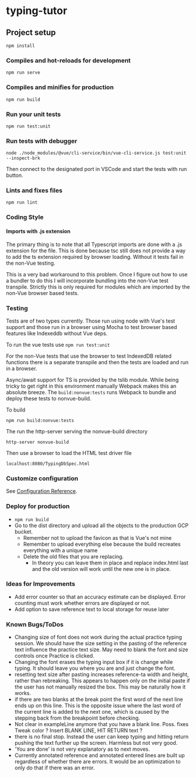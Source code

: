 # typing-tutor

## Project setup
```
npm install
```

### Compiles and hot-reloads for development
```
npm run serve
```

### Compiles and minifies for production
```
npm run build
```

### Run your unit tests
```
npm run test:unit
```

### Run tests with debugger
```
node ./node_modules/@vue/cli-service/bin/vue-cli-service.js test:unit --inspect-brk
```
Then connect to the designated port in VSCode and start the tests with run button.

### Lints and fixes files
```
npm run lint
```

### Coding Style

#### Imports with .js extension
The primary thing is to note that all Typescript imports are done with a .js extension for the file.
This is done because tsc still does not provide a way to add the ts extension required by 
browser loading. Without it tests fail in the non-Vue testing.

This is a very bad workaround to this problem. Once I figure out how to use a bundler to do this
I will incorporate bundling into the non-Vue test transpile. Strictly this is only required for
modules which are imported by the non-Vue browser based tests.

### Testing

Tests are of two types currently. Those run using node with Vue's test support and those run in
a browser using Mocha to test browser based features like Indexeddb without Vue deps.

To run the vue tests use ```npm run test:unit```

For the non-Vue tests that use the browser to test IndexedDB related functions there is a 
separate transpile and then the tests are loaded and run in a browser.

Async/await support for TS is provided by the tslib module. While being tricky to get right
in this environment manually Webpack makes this an absolute breeze. The ```build:nonvue:tests```
runs Webpack to bundle and deploy these tests to nonvue-build.

To build

```
npm run build:nonvue:tests
```

The run the http-server serving the nonvue-build directory
```
http-server nonvue-build
```

Then use a browser to load the HTML test driver file
```
localhost:8080/TypingDbSpec.html
```

### Customize configuration
See [Configuration Reference](https://cli.vuejs.org/config/).

### Deploy for production

   + ```npm run build```
   + Go to the dist directory and upload all the objects to the production GCP bucket.
     + Remember not to upload the favicon as that is Vue's not mine
     + Remember to upload everything else because the build recreates everything with a unique name
     + Delete the old files that you are replacing.
       + In theory you can leave them in place and replace index.html last and the old version will work until the new one is in place.

### Ideas for Improvements

   + Add error counter so that an accuracy estimate can be displayed. Error counting must work whether errors are displayed or not.
   + Add option to save reference text to local storage for reuse later

### Known Bugs/ToDos

   + Changing size of font does not work during the actual practice typing session. We should 
   have the size setting in the pasting of the reference text influence the practice text size.
   May need to blank the font and size controls once Practice is clicked.
   + Changing the font erases the typing input box if it is change while typing. It should leave
   you where you are and just change the font.
   + resetting text size after pasting increases reference-ta width and height, rather than rebreaking. This appears to happen only on the initial paste if the user has not manually resized the box. This may be naturally how it works.
   + if there are two blanks at the break point the first word of the next line ends up on this line.
   This is the opposite issue where the last word of the current line is added to the next one, which is caused by the stepping back from the breakpoint before checking.
   + Not clear in exampleLine anymore that you have a  blank line. Poss. fixes Tweak color ? Insert BLANK LINE, HIT RETURN text ?
   + there is no final stop. Instead the user can keep typing and hitting return pushing the text
   further up the screen. Harmless but not very good.
   + 'You are done' is not very explanatory as to next moves.
   + Currently annotated reference and annotated entered lines are built up regardless of whether there are errors. It would be an optimization to only do that if there was an error.
